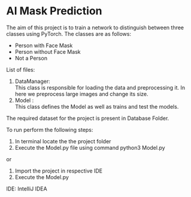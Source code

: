 # AI Mask Prediction

The aim of this project is to train a network to distinguish between three classes using PyTorch. The classes are as follows:
<ul>
<li>Person with Face Mask</li>
<li>Person without Face Mask</li>
<li>Not a Person</li>
</ul>

List of files:
<ol>
<li>DataManager:<br> This class is responsible for loading the data and preprocessing it. In here we preprocess large images and change its size.</li>
<li>Model : <br> This class defines the Model as well as trains and test the models.</li>
</ol>

The required dataset for the project is present in Database Folder.

To run perform the following steps:
<ol>
<li>In terminal locate the the project folder</li>
<li>Execute the Model.py file using command python3 Model.py</li>
</ol>

or 
<ol>
<li>Import the project in respective IDE</li>
<li>Execute the Model.py</li>
</ol>
IDE: IntelliJ IDEA
